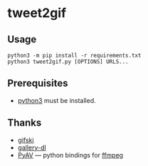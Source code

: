# tweet2gif

## Usage

```shell
python3 -m pip install -r requirements.txt
python3 tweet2gif.py [OPTIONS] URLS...
```

## Prerequisites

- [python3](https://www.python.org/downloads/) must be installed.


## Thanks
- [gifski](https://github.com/ImageOptim/gifski)
- [gallery-dl](https://github.com/mikf/gallery-dl)
- [PyAV](https://github.com/PyAV-Org/PyAV) — python bindings for [ffmpeg](https://github.com/FFmpeg/FFmpeg) 